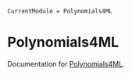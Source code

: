 ```@meta
CurrentModule = Polynomials4ML
```

# Polynomials4ML

Documentation for [Polynomials4ML](https://github.com/ACEsuit/Polynomials4ML.jl).

```@index
```
